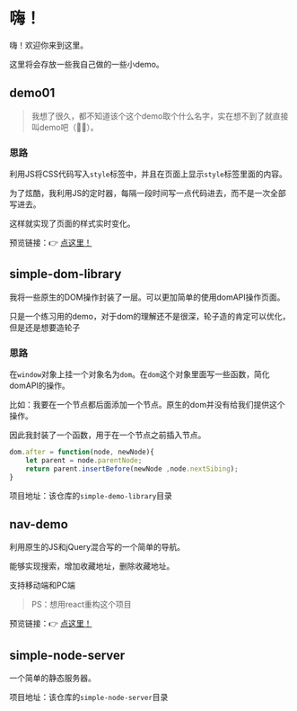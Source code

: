 # 嗨！

嗨！欢迎你来到这里。

这里将会存放一些我自己做的一些小demo。



## demo01

> 我想了很久，都不知道该个这个demo取个什么名字，实在想不到了就直接叫demo吧（🤦‍♂️）。

### 思路

利用JS将CSS代码写入`style`标签中，并且在页面上显示`style`标签里面的内容。

为了炫酷，我利用JS的定时器，每隔一段时间写一点代码进去，而不是一次全部写进去。

这样就实现了页面的样式实时变化。



预览链接：👉 [点这里！](https://meakle.github.io/demo/demo01/index.html)



## simple-dom-library

我将一些原生的DOM操作封装了一层。可以更加简单的使用domAPI操作页面。

只是一个练习用的demo，对于dom的理解还不是很深，轮子造的肯定可以优化，但是还是想要造轮子

### 思路

在`window`对象上挂一个对象名为`dom`。在`dom`这个对象里面写一些函数，简化domAPI的操作。

比如：我要在一个节点都后面添加一个节点。原生的dom并没有给我们提供这个操作。

因此我封装了一个函数，用于在一个节点之前插入节点。

```js
dom.after = function(node, newNode){
    let parent = node.parentNode;
    return parent.insertBefore(newNode ,node.nextSibing);
}
```

项目地址：该仓库的`simple-demo-library`目录

## nav-demo

利用原生的JS和jQuery混合写的一个简单的导航。

能够实现搜索，增加收藏地址，删除收藏地址。

支持移动端和PC端

> PS：想用react重构这个项目

预览链接：👉 [点这里！](http://meakle.com/demo/nav-demo/src/index)

## simple-node-server

一个简单的静态服务器。

项目地址：该仓库的`simple-node-server`目录









